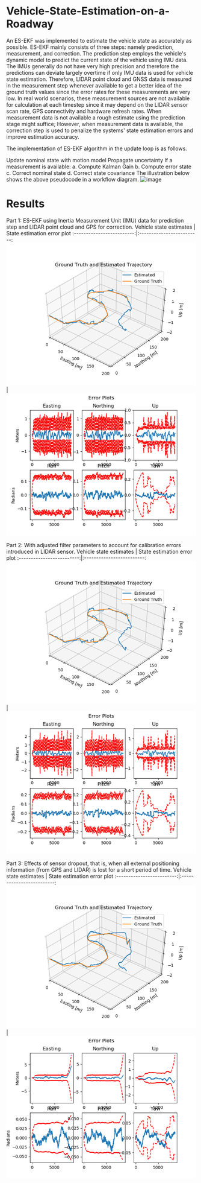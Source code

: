 # Vehicle-State-Estimation-on-a-Roadway
An ES-EKF was implemented to estimate the vehicle state as accurately as possible. ES-EKF mainly consists of three steps: namely prediction, measurement, and correction. The prediction step employs the vehicle's dynamic model to predict the current state of the vehicle using IMU data. The IMUs generally do not have very high precision and therefore the predictions can deviate largely overtime if only IMU data is used for vehicle state estimation. Therefore, LIDAR point cloud and GNSS data is measured in the measurement step whenever available to get a better idea of the ground truth values since the error rates for these measurements are very low. In real world scenarios, these measurement sources are not available for calculation at each timestep since it may depend on the LIDAR sensor scan rate, GPS connectivity and hardware refresh rates. When measurement data is not available a rough estimate using the prediction stage might suffice; However, when measurement data is available, the correction step is used to penalize the systems' state estimation errors and improve estimation accuracy.

The implementation of ES-EKF algorithm in the update loop is as follows.

Update nominal state with motion model
Propagate uncertainty
If a measurement is available:
a. Compute Kalman Gain
b. Compute error state
c. Correct nominal state
d. Correct state covariance
The illustration below shows the above pseudocode in a workflow diagram.
![image](https://user-images.githubusercontent.com/103896788/194776029-e3138738-3b4f-47c3-9ec2-9125d016151c.png)
# Results
Part 1: ES-EKF using Inertia Measurement Unit (IMU) data for prediction step and LIDAR point cloud and GPS for correction.
Vehicle state estimates | State estimation error plot
:-------------------------:|:-------------------------:
<img src='https://github.com/Xiushishen/Vehicle-State-Estimation-on-a-Roadway/blob/main/Vehicle%20State%20Estimation%20on%20a%20Roadway/Images/Part_1.png'> | <img src='https://github.com/Xiushishen/Vehicle-State-Estimation-on-a-Roadway/blob/main/Vehicle%20State%20Estimation%20on%20a%20Roadway/Images/Part_1_error_plots.png'>

Part 2: With adjusted filter parameters to account for calibration errors introduced in LIDAR sensor.
Vehicle state estimates | State estimation error plot
:-------------------------:|:-------------------------:
<img src='https://github.com/JagtapSagar/Error-State-Extended-Kalman-Filter/blob/main/Images/Part_2.png'> | <img src='https://github.com/JagtapSagar/Error-State-Extended-Kalman-Filter/blob/main/Images/Part_2_error_plots.png'>

Part 3: Effects of sensor dropout, that is, when all external positioning information (from GPS and LIDAR) is lost for a short period of time.
Vehicle state estimates | State estimation error plot
:-------------------------:|:-------------------------:
<img src='https://github.com/JagtapSagar/Error-State-Extended-Kalman-Filter/blob/main/Images/Part_3.png'> | <img src='https://github.com/JagtapSagar/Error-State-Extended-Kalman-Filter/blob/main/Images/Part_3_error_plots.png'>
